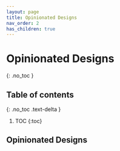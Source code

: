 ```yaml
---
layout: page
title: Opinionated Designs
nav_order: 2
has_children: true
---
```


# Opinionated Designs
{: .no_toc }

## Table of contents
{: .no_toc .text-delta }

1. TOC
{:toc}

## Opinionated Designs 

